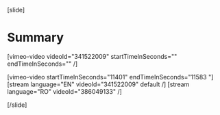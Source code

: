 [slide]
# Summary

[vimeo-video videoId="341522009" startTimeInSeconds="" endTimeInSeconds="" /]

[vimeo-video startTimeInSeconds="11401" endTimeInSeconds="11583 "]
[stream language="EN" videoId="341522009" default /]
[stream language="RO" videoId="386049133"  /]

[/slide]